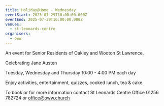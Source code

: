 ```yaml
---
title: Holiday@Home - Wednesday
eventStart: 2025-07-29T10:00:00.000Z
eventEnd: 2025-07-29T16:00:00.000Z
venues:
  - st-leonards-centre
organisers:
  - oww
---
```


An event for Senior Residents of Oakley and Wooton St Lawrence.

Celebrating Jane Austen

Tuesday, Wednesday and Thursday
10:00 - 4:00 PM each day

Enjoy activities, entertainment, quizzes, cooked lunch, tea & cake.

To book or for more information contact
St Leonards Centre Office 01256 782724 or office@oww.church